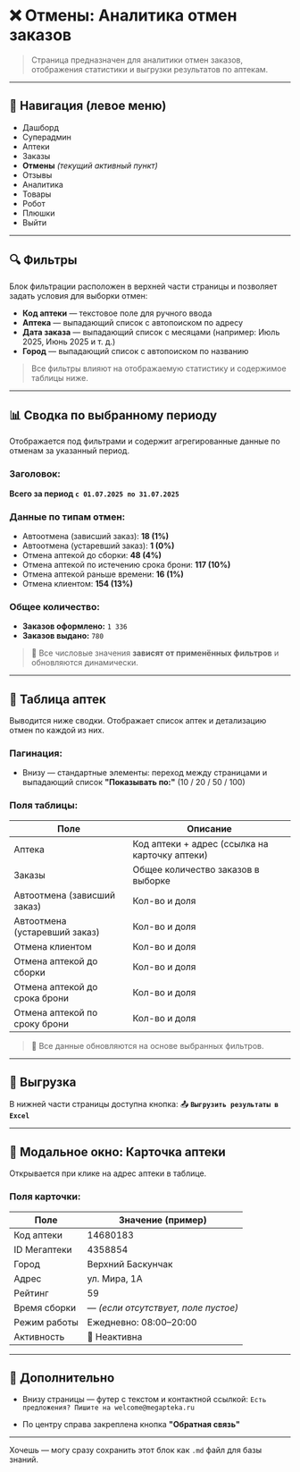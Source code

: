 # ❌ Отмены: Аналитика отмен заказов

> Страница предназначен для аналитики отмен заказов, отображения статистики и выгрузки результатов по аптекам.

---

## 🧭 Навигация (левое меню)

* Дашборд
* Суперадмин
* Аптеки
* Заказы
* **Отмены** *(текущий активный пункт)*
* Отзывы
* Аналитика
* Товары
* Робот
* Плюшки
* Выйти

---

## 🔍 Фильтры

Блок фильтрации расположен в верхней части страницы и позволяет задать условия для выборки отмен:

* **Код аптеки** — текстовое поле для ручного ввода
* **Аптека** — выпадающий список с автопоиском по адресу
* **Дата заказа** — выпадающий список с месяцами (например: Июль 2025, Июнь 2025 и т. д.)
* **Город** — выпадающий список с автопоиском по названию

> Все фильтры влияют на отображаемую статистику и содержимое таблицы ниже.

---

## 📊 Сводка по выбранному периоду

Отображается под фильтрами и содержит агрегированные данные по отменам за указанный период.

### Заголовок:

**Всего за период `с 01.07.2025 по 31.07.2025`**

### Данные по типам отмен:

* Автоотмена (зависший заказ): **18 (1%)**
* Автоотмена (устаревший заказ): **1 (0%)**
* Отмена аптекой до сборки: **48 (4%)**
* Отмена аптекой по истечению срока брони: **117 (10%)**
* Отмена аптекой раньше времени: **16 (1%)**
* Отмена клиентом: **154 (13%)**

### Общее количество:

* **Заказов оформлено:** `1 336`
* **Заказов выдано:** `780`

> 📌 Все числовые значения **зависят от применённых фильтров** и обновляются динамически.

---

## 📄 Таблица аптек

Выводится ниже сводки. Отображает список аптек и детализацию отмен по каждой из них.

### Пагинация:

* Внизу — стандартные элементы: переход между страницами и выпадающий список **"Показывать по:"** (10 / 20 / 50 / 100)

### Поля таблицы:

| Поле                          | Описание                                       |
| ----------------------------- | ---------------------------------------------- |
| Аптека                        | Код аптеки + адрес (ссылка на карточку аптеки) |
| Заказы                        | Общее количество заказов в выборке             |
| Автоотмена (зависший заказ)   | Кол-во и доля                                  |
| Автоотмена (устаревший заказ) | Кол-во и доля                                  |
| Отмена клиентом               | Кол-во и доля                                  |
| Отмена аптекой до сборки      | Кол-во и доля                                  |
| Отмена аптекой до срока брони | Кол-во и доля                                  |
| Отмена аптекой по сроку брони | Кол-во и доля                                  |

> 📌 Все данные обновляются на основе выбранных фильтров.

---

## 📁 Выгрузка

В нижней части страницы доступна кнопка:
📤 **`Выгрузить результаты в Excel`**

---

## 🏥 Модальное окно: Карточка аптеки

Открывается при клике на адрес аптеки в таблице.

### Поля карточки:

| Поле         | Значение (пример)                   |
| ------------ | ----------------------------------- |
| Код аптеки   | 14680183                            |
| ID Мегаптеки | 4358854                             |
| Город        | Верхний Баскунчак                   |
| Адрес        | ул. Мира, 1А                        |
| Рейтинг      | 59                                  |
| Время сборки | — *(если отсутствует, поле пустое)* |
| Режим работы | Ежедневно: 08:00–20:00              |
| Активность   | 🔴 Неактивна                        |

---

## 📌 Дополнительно

* Внизу страницы — футер с текстом и контактной ссылкой:
  `Есть предложения? Пишите на welcome@megapteka.ru`

* По центру справа закреплена кнопка **"Обратная связь"**

---

Хочешь — могу сразу сохранить этот блок как `.md` файл для базы знаний.
